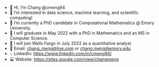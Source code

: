 - 👋 Hi, I’m Chang @cmeng94
- 👀 I’m interested in data science, machine learning, and scientific computing!
- 📗 I’m currently a PhD candidate in Computational Mathematics @ Emory University.
- 🏫 I will graduate in May 2022 with a PhD in Mathematics and an MS in Computer Science.
- 🚗 I will join Wells Fargo in July 2022 as a quantitative analyst.
- 📩 Email: chang_meng@live.com or chang.meng@emory.edu
- 💡 LinkedIn: https://www.linkedin.com/in/cmeng94/
- 💻 Website: https://sites.google.com/view/changmeng

<!---
cmeng94/cmeng94 is a ✨ special ✨ repository because its `README.md` (this file) appears on your GitHub profile.
You can click the Preview link to take a look at your changes.
--->

